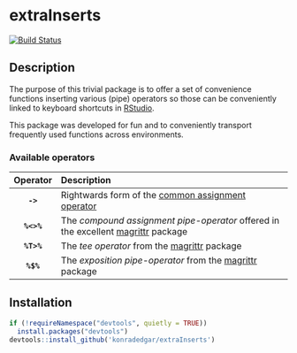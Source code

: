 extraInserts
================

[![Build Status](https://travis-ci.org/konradedgar/extraInserts.svg?branch=master)](https://travis-ci.org/konradedgar/extraInserts)

Description
-----------

The purpose of this trivial package is to offer a set of convenience functions inserting various (pipe) operators so those can be conveniently linked to keyboard shortcuts in [RStudio](https://www.rstudio.com/products/RStudio/).

This package was developed for fun and to conveniently transport frequently used functions across environments.

### Available operators

<table>
<colgroup>
<col width="13%" />
<col width="86%" />
</colgroup>
<thead>
<tr class="header">
<th align="center">Operator</th>
<th align="left">Description</th>
</tr>
</thead>
<tbody>
<tr class="odd">
<td align="center"><strong><code>-&gt;</code></strong></td>
<td align="left">Rightwards form of the <a href="https://rdrr.io/r/base/assignOps.html">common assignment operator</a></td>
</tr>
<tr class="even">
<td align="center"><strong><code>%&lt;&gt;%</code></strong></td>
<td align="left">The <em>compound assignment pipe-operator</em> offered in the excellent <a href="https://magrittr.tidyverse.org/">magrittr</a> package</td>
</tr>
<tr class="odd">
<td align="center"><strong><code>%T&gt;%</code></strong></td>
<td align="left">The <em>tee operator</em> from the <a href="https://magrittr.tidyverse.org/">magrittr</a> package</td>
</tr>
<tr class="even">
<td align="center"><strong><code>%$%</code></strong></td>
<td align="left">The <em>exposition pipe-operator</em> from the <a href="https://magrittr.tidyverse.org/">magrittr</a> package</td>
</tr>
</tbody>
</table>

Installation
------------

``` r
if (!requireNamespace("devtools", quietly = TRUE))
  install.packages("devtools")
devtools::install_github('konradedgar/extraInserts')
```
